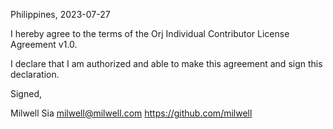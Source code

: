 Philippines, 2023-07-27

I hereby agree to the terms of the Orj Individual Contributor License
Agreement v1.0.

I declare that I am authorized and able to make this agreement and sign this
declaration.

Signed,

Milwell Sia milwell@milwell.com https://github.com/milwell
